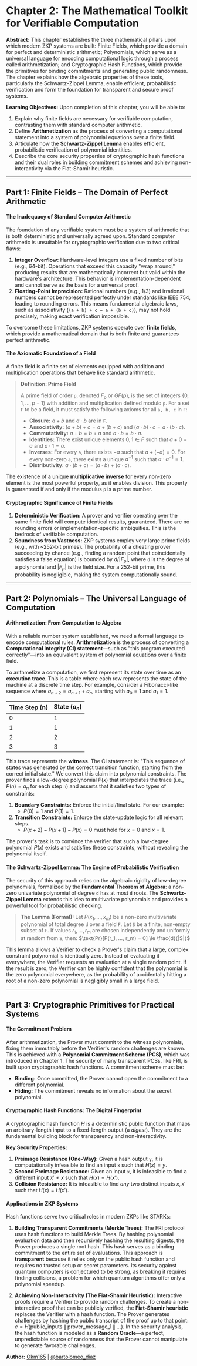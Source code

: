 # Chapter 2: The Mathematical Toolkit for Verifiable Computation

**Abstract:** This chapter establishes the three mathematical pillars upon which modern ZKP systems are built: Finite Fields, which provide a domain for perfect and deterministic arithmetic; Polynomials, which serve as a universal language for encoding computational logic through a process called arithmetization; and Cryptographic Hash Functions, which provide the primitives for binding commitments and generating public randomness. The chapter explains how the algebraic properties of these tools, particularly the Schwartz-Zippel Lemma, enable efficient, probabilistic verification and form the foundation for transparent and secure proof systems.

**Learning Objectives:** Upon completion of this chapter, you will be able to:

1.  Explain why finite fields are necessary for verifiable computation, contrasting them with standard computer arithmetic.
2.  Define **Arithmetization** as the process of converting a computational statement into a system of polynomial equations over a finite field.
3.  Articulate how the **Schwartz-Zippel Lemma** enables efficient, probabilistic verification of polynomial identities.
4.  Describe the core security properties of cryptographic hash functions and their dual roles in building commitment schemes and achieving non-interactivity via the Fiat-Shamir heuristic.

---

## Part 1: Finite Fields – The Domain of Perfect Arithmetic

#### The Inadequacy of Standard Computer Arithmetic

The foundation of any verifiable system must be a system of arithmetic that is both deterministic and universally agreed upon. Standard computer arithmetic is unsuitable for cryptographic verification due to two critical flaws:

1.  **Integer Overflow:** Hardware-level integers use a fixed number of bits (e.g., 64-bit). Operations that exceed this capacity "wrap around," producing results that are mathematically incorrect but valid within the hardware's architecture. This behavior is implementation-dependent and cannot serve as the basis for a universal proof.
2.  **Floating-Point Imprecision:** Rational numbers (e.g., 1/3) and irrational numbers cannot be represented perfectly under standards like IEEE 754, leading to rounding errors. This means fundamental algebraic laws, such as associativity (`(a + b) + c = a + (b + c)`), may not hold precisely, making exact verification impossible.

To overcome these limitations, ZKP systems operate over **finite fields**, which provide a mathematical domain that is both finite and guarantees perfect arithmetic.

#### The Axiomatic Foundation of a Field

A finite field is a finite set of elements equipped with addition and multiplication operations that behave like standard arithmetic.

> **Definition: Prime Field**
>
> A prime field of order `p`, denoted $`F_p`$ or $`GF(p)`$, is the set of integers $\{0, 1, ..., p-1\}$ with addition and multiplication defined modulo `p`. For a set `F` to be a field, it must satisfy the following axioms for all `a, b, c` in `F`:
>
> - **Closure:** $`a + b`$ and $`a \cdot b`$ are in `F`.
> - **Associativity:** $`(a + b) + c = a + (b + c)`$ and $`(a \cdot b) \cdot c = a \cdot (b \cdot c)`$.
> - **Commutativity:** $`a + b = b + a`$ and $`a \cdot b = b \cdot a`$.
> - **Identities:** There exist unique elements $`0, 1 \in F`$ such that $`a + 0 = a`$ and $`a \cdot 1 = a`$.
> - **Inverses:** For every `a`, there exists $`-a`$ such that $`a + (-a) = 0`$. For every non-zero `a`, there exists a unique $`a^{-1}`$ such that $`a \cdot a^{-1} = 1`$.
> - **Distributivity:** $`a \cdot (b + c) = (a \cdot b) + (a \cdot c)`$.

The existence of a unique **multiplicative inverse** for every non-zero element is the most powerful property, as it enables division. This property is guaranteed if and only if the modulus `p` is a prime number.

#### Cryptographic Significance of Finite Fields

1.  **Deterministic Verification:** A prover and verifier operating over the same finite field will compute identical results, guaranteed. There are no rounding errors or implementation-specific ambiguities. This is the bedrock of verifiable computation.
2.  **Soundness from Vastness:** ZKP systems employ very large prime fields (e.g., with ~252-bit primes). The probability of a cheating prover succeeding by chance (e.g., finding a random point that coincidentally satisfies a false equation) is bounded by $`d/|F_p|`$, where `d` is the degree of a polynomial and $`|F_p|`$ is the field size. For a 252-bit prime, this probability is negligible, making the system computationally sound.

---

## Part 2: Polynomials – The Universal Language of Computation

#### Arithmetization: From Computation to Algebra

With a reliable number system established, we need a formal language to encode computational rules. **Arithmetization** is the process of converting a **Computational Integrity (CI) statement**—such as "this program executed correctly"—into an equivalent system of polynomial equations over a finite field.

To arithmetize a computation, we first represent its state over time as an **execution trace**. This is a table where each row represents the state of the machine at a discrete time step. For example, consider a Fibonacci-like sequence where $`a_{n+2} = a_{n+1} + a_n`$, starting with $`a_0 = 1`$ and $`a_1 = 1`$.

| Time Step (n) | State ($`a_n`$) |
| :------------ | :-------------- |
| 0             | 1               |
| 1             | 1               |
| 2             | 2               |
| 3             | 3               |

This trace represents the **witness**. The CI statement is: "This sequence of states was generated by the correct transition function, starting from the correct initial state." We convert this claim into polynomial constraints. The prover finds a low-degree polynomial $`P(x)`$ that interpolates the trace (i.e., $`P(n) = a_n`$ for each step `n`) and asserts that it satisfies two types of constraints:

1.  **Boundary Constraints:** Enforce the initial/final state. For our example:
    - $`P(0) = 1`$ and $`P(1) = 1`$.
2.  **Transition Constraints:** Enforce the state-update logic for all relevant steps.
    - $`P(x+2) - P(x+1) - P(x) = 0`$ must hold for $`x=0`$ and $`x=1`$.

The prover's task is to convince the verifier that such a low-degree polynomial $`P(x)`$ exists and satisfies these constraints, without revealing the polynomial itself.

#### The Schwartz-Zippel Lemma: The Engine of Probabilistic Verification

The security of this approach relies on the algebraic rigidity of low-degree polynomials, formalized by the **Fundamental Theorem of Algebra**: a non-zero univariate polynomial of degree `d` has at most `d` roots. The **Schwartz-Zippel Lemma** extends this idea to multivariate polynomials and provides a powerful tool for probabilistic checking.

> **The Lemma (Formal):** Let $`P(x_1, ..., x_m)`$ be a non-zero multivariate polynomial of total degree `d` over a field `F`. Let `S` be a finite, non-empty subset of `F`. If values $`r_1, ..., r_m`$ are chosen independently and uniformly at random from `S`, then: $`\text{Pr}[P(r_1, ..., r_m) = 0] \le \frac{d}{|S|}`$

This lemma allows a Verifier to check a Prover's claim that a large, complex constraint polynomial is identically zero. Instead of evaluating it everywhere, the Verifier requests an evaluation at a single random point. If the result is zero, the Verifier can be highly confident that the polynomial is the zero polynomial everywhere, as the probability of accidentally hitting a root of a non-zero polynomial is negligibly small in a large field.

---

## Part 3: Cryptographic Primitives for Practical Systems

#### The Commitment Problem

After arithmetization, the Prover must commit to the witness polynomials, fixing them immutably before the Verifier's random challenges are known. This is achieved with a **Polynomial Commitment Scheme (PCS)**, which was introduced in Chapter 1. The security of many transparent PCSs, like FRI, is built upon cryptographic hash functions. A commitment scheme must be:

- **Binding:** Once committed, the Prover cannot open the commitment to a different polynomial.
- **Hiding:** The commitment reveals no information about the secret polynomial.

#### Cryptographic Hash Functions: The Digital Fingerprint

A cryptographic hash function $`H`$ is a deterministic public function that maps an arbitrary-length input to a fixed-length output (a _digest_). They are the fundamental building block for transparency and non-interactivity.

**Key Security Properties:**

1.  **Preimage Resistance (One-Way):** Given a hash output `y`, it is computationally infeasible to find an input `x` such that $`H(x) = y`$.
2.  **Second Preimage Resistance:** Given an input `x`, it is infeasible to find a different input $`x' \ne x`$ such that $`H(x) = H(x')`$.
3.  **Collision Resistance:** It is infeasible to find _any_ two distinct inputs $`x, x'`$ such that $`H(x) = H(x')`$.

#### Applications in ZKP Systems

Hash functions serve two critical roles in modern ZKPs like STARKs:

1.  **Building Transparent Commitments (Merkle Trees):** The FRI protocol uses hash functions to build Merkle Trees. By hashing polynomial evaluation data and then recursively hashing the resulting digests, the Prover produces a single root hash. This hash serves as a binding commitment to the entire set of evaluations. This approach is **transparent** because it relies only on the public hash function and requires no trusted setup or secret parameters. Its security against quantum computers is conjectured to be strong, as breaking it requires finding collisions, a problem for which quantum algorithms offer only a polynomial speedup.

2.  **Achieving Non-Interactivity (The Fiat-Shamir Heuristic):** Interactive proofs require a Verifier to provide random challenges. To create a non-interactive proof that can be publicly verified, the **Fiat-Shamir heuristic** replaces the Verifier with a hash function. The Prover generates challenges by hashing the public transcript of the proof up to that point: $`c = H(\text{public\_inputs} \mathbin{\|} \text{prover\_message\_1} \mathbin{\|} \dots)`$. In the security analysis, the hash function is modeled as a **Random Oracle**—a perfect, unpredictable source of randomness that the Prover cannot manipulate to generate favorable challenges.

**Author:** [Okm165](https://github.com/Okm165) | [@bartolomeo_diaz](https://x.com/bartolomeo_diaz)
